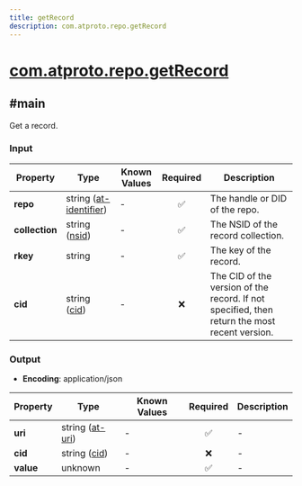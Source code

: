 ```yaml
---
title: getRecord
description: com.atproto.repo.getRecord
---
```


# [com.atproto.repo.getRecord](https://github.com/myConsciousness/atproto.dart/blob/main/lexicons/com/atproto/repo/getRecord.json)

## #main

Get a record.

### Input

| Property | Type | Known Values | Required | Description |
| --- | --- | --- | :---: | --- |
| **repo** | string ([at-identifier](https://atproto.com/specs/lexicon#at-identifier)) | - | ✅ | The handle or DID of the repo. |
| **collection** | string ([nsid](https://atproto.com/specs/nsid)) | - | ✅ | The NSID of the record collection. |
| **rkey** | string | - | ✅ | The key of the record. |
| **cid** | string ([cid](https://atproto.com/specs/repository#cid-formats)) | - | ❌ | The CID of the version of the record. If not specified, then return the most recent version. |

### Output

- **Encoding**: application/json

| Property | Type | Known Values | Required | Description |
| --- | --- | --- | :---: | --- |
| **uri** | string ([at-uri](https://atproto.com/specs/at-uri-scheme)) | - | ✅ | - |
| **cid** | string ([cid](https://atproto.com/specs/repository#cid-formats)) | - | ❌ | - |
| **value** | unknown | - | ✅ | - |
